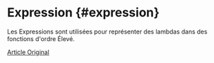 # Expression {#expression}

Les Expressions sont utilisées pour représenter des lambdas dans des fonctions d'ordre Élevé.

[Article Original](https://clickhouse.tech/docs/en/data_types/special_data_types/expression/) <!--hide-->
